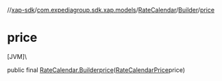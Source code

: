 //[xap-sdk](../../../../index.md)/[com.expediagroup.sdk.xap.models](../../index.md)/[RateCalendar](../index.md)/[Builder](index.md)/[price](price.md)

# price

[JVM]\

public final [RateCalendar.Builder](index.md)[price](price.md)([RateCalendarPrice](../../-rate-calendar-price/index.md)price)
